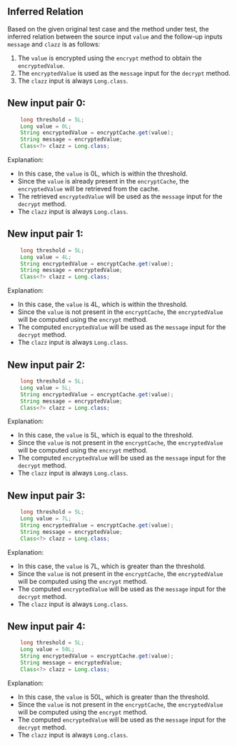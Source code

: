 ## Inferred Relation
Based on the given original test case and the method under test, the inferred relation between the source input `value` and the follow-up inputs `message` and `clazz` is as follows:

1. The `value` is encrypted using the `encrypt` method to obtain the `encryptedValue`.
2. The `encryptedValue` is used as the `message` input for the `decrypt` method.
3. The `clazz` input is always `Long.class`.

## New input pair 0:
```java
    long threshold = 5L;
    Long value = 0L;
    String encryptedValue = encryptCache.get(value);
    String message = encryptedValue;
    Class<?> clazz = Long.class;
```
Explanation: 
- In this case, the `value` is 0L, which is within the threshold.
- Since the `value` is already present in the `encryptCache`, the `encryptedValue` will be retrieved from the cache.
- The retrieved `encryptedValue` will be used as the `message` input for the `decrypt` method.
- The `clazz` input is always `Long.class`.

## New input pair 1:
```java
    long threshold = 5L;
    Long value = 4L;
    String encryptedValue = encryptCache.get(value);
    String message = encryptedValue;
    Class<?> clazz = Long.class;
```
Explanation: 
- In this case, the `value` is 4L, which is within the threshold.
- Since the `value` is not present in the `encryptCache`, the `encryptedValue` will be computed using the `encrypt` method.
- The computed `encryptedValue` will be used as the `message` input for the `decrypt` method.
- The `clazz` input is always `Long.class`.

## New input pair 2:
```java
    long threshold = 5L;
    Long value = 5L;
    String encryptedValue = encryptCache.get(value);
    String message = encryptedValue;
    Class<?> clazz = Long.class;
```
Explanation: 
- In this case, the `value` is 5L, which is equal to the threshold.
- Since the `value` is not present in the `encryptCache`, the `encryptedValue` will be computed using the `encrypt` method.
- The computed `encryptedValue` will be used as the `message` input for the `decrypt` method.
- The `clazz` input is always `Long.class`.

## New input pair 3:
```java
    long threshold = 5L;
    Long value = 7L;
    String encryptedValue = encryptCache.get(value);
    String message = encryptedValue;
    Class<?> clazz = Long.class;
```
Explanation: 
- In this case, the `value` is 7L, which is greater than the threshold.
- Since the `value` is not present in the `encryptCache`, the `encryptedValue` will be computed using the `encrypt` method.
- The computed `encryptedValue` will be used as the `message` input for the `decrypt` method.
- The `clazz` input is always `Long.class`.

## New input pair 4:
```java
    long threshold = 5L;
    Long value = 50L;
    String encryptedValue = encryptCache.get(value);
    String message = encryptedValue;
    Class<?> clazz = Long.class;
```
Explanation: 
- In this case, the `value` is 50L, which is greater than the threshold.
- Since the `value` is not present in the `encryptCache`, the `encryptedValue` will be computed using the `encrypt` method.
- The computed `encryptedValue` will be used as the `message` input for the `decrypt` method.
- The `clazz` input is always `Long.class`.